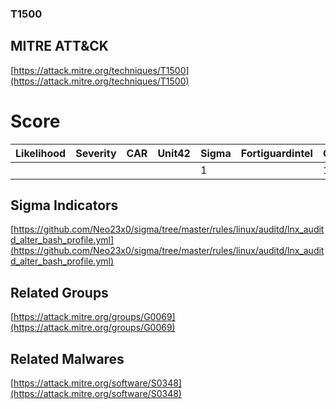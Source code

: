 
### T1500
## MITRE ATT&CK
[https://attack.mitre.org/techniques/T1500](https://attack.mitre.org/techniques/T1500)

# Score

| Likelihood | Severity | CAR | Unit42 | Sigma | Fortiguardintel | Groups | Malwares | Tools |
| ---------- | -------- | --- | ------ | ----- | --------------- | ---  | --- | --- |
 |   |   |   |   | 1 |   | 1 | 1 |   |



## Sigma Indicators

[https://github.com/Neo23x0/sigma/tree/master/rules/linux/auditd/lnx_auditd_alter_bash_profile.yml](https://github.com/Neo23x0/sigma/tree/master/rules/linux/auditd/lnx_auditd_alter_bash_profile.yml)
[]()


## Related Groups

[https://attack.mitre.org/groups/G0069](https://attack.mitre.org/groups/G0069)
[]()


## Related Malwares

[https://attack.mitre.org/software/S0348](https://attack.mitre.org/software/S0348)
[]()
